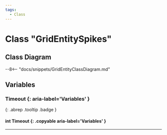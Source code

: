 ```yaml
---
tags:
  - Class
---
```

# Class "GridEntitySpikes"

## Class Diagram
--8<-- "docs/snippets/GridEntityClassDiagram.md"
## Variables
### Timeout {: aria-label='Variables' }
[ ](#){: .abrep .tooltip .badge }
#### int Timeout  {: .copyable aria-label='Variables' }

___
